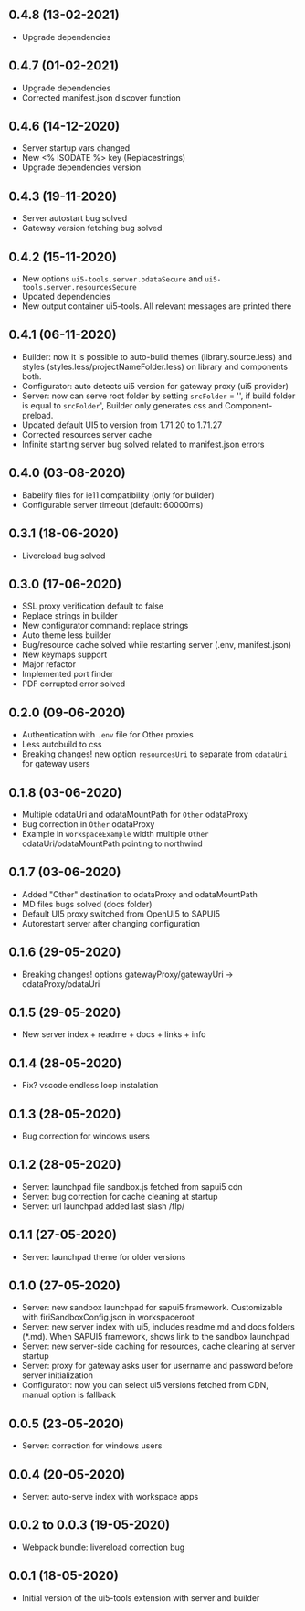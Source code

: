 ## 0.4.8 (13-02-2021)

- Upgrade dependencies

## 0.4.7 (01-02-2021)

- Upgrade dependencies
- Corrected manifest.json discover function

## 0.4.6 (14-12-2020)

- Server startup vars changed
- New <% ISODATE %> key (Replacestrings)
- Upgrade dependencies version

## 0.4.3 (19-11-2020)

- Server autostart bug solved
- Gateway version fetching bug solved

## 0.4.2 (15-11-2020)

- New options `ui5-tools.server.odataSecure` and `ui5-tools.server.resourcesSecure`
- Updated dependencies
- New output container ui5-tools. All relevant messages are printed there

## 0.4.1 (06-11-2020)

- Builder: now it is possible to auto-build themes (library.source.less) and styles (styles.less/projectNameFolder.less) on library and components both.
- Configurator: auto detects ui5 version for gateway proxy (ui5 provider)
- Server: now can serve root folder by setting `srcFolder` = '', if build folder is equal to `srcFolder`', Builder only generates css and Component-preload.
- Updated default UI5 to version from 1.71.20 to 1.71.27
- Corrected resources server cache
- Infinite starting server bug solved related to manifest.json errors

## 0.4.0 (03-08-2020)

- Babelify files for ie11 compatibility (only for builder)
- Configurable server timeout (default: 60000ms)

## 0.3.1 (18-06-2020)

- Livereload bug solved

## 0.3.0 (17-06-2020)

- SSL proxy verification default to false
- Replace strings in builder
- New configurator command: replace strings
- Auto theme less builder
- Bug/resource cache solved while restarting server (.env, manifest.json)
- New keymaps support
- Major refactor
- Implemented port finder
- PDF corrupted error solved

## 0.2.0 (09-06-2020)

- Authentication with `.env` file for Other proxies
- Less autobuild to css
- Breaking changes! new option `resourcesUri` to separate from `odataUri` for gateway users

## 0.1.8 (03-06-2020)

- Multiple odataUri and odataMountPath for `Other` odataProxy
- Bug correction in `Other` odataProxy
- Example in `workspaceExample` width multiple `Other` odataUri/odataMountPath pointing to northwind

## 0.1.7 (03-06-2020)

- Added "Other" destination to odataProxy and odataMountPath
- MD files bugs solved (docs folder)
- Default UI5 proxy switched from OpenUI5 to SAPUI5
- Autorestart server after changing configuration

## 0.1.6 (29-05-2020)

- Breaking changes! options gatewayProxy/gatewayUri -> odataProxy/odataUri

## 0.1.5 (29-05-2020)

- New server index + readme + docs + links + info

## 0.1.4 (28-05-2020)

- Fix? vscode endless loop instalation

## 0.1.3 (28-05-2020)

- Bug correction for windows users

## 0.1.2 (28-05-2020)

- Server: launchpad file sandbox.js fetched from sapui5 cdn
- Server: bug correction for cache cleaning at startup
- Server: url launchpad added last slash /flp/

## 0.1.1 (27-05-2020)

- Server: launchpad theme for older versions

## 0.1.0 (27-05-2020)

- Server: new sandbox launchpad for sapui5 framework. Customizable with firiSandboxConfig.json in workspaceroot
- Server: new server index with ui5, includes readme.md and docs folders (\*.md). When SAPUI5 framework, shows link to the sandbox launchpad
- Server: new server-side caching for resources, cache cleaning at server startup
- Server: proxy for gateway asks user for username and password before server initialization
- Configurator: now you can select ui5 versions fetched from CDN, manual option is fallback

## 0.0.5 (23-05-2020)

- Server: correction for windows users

## 0.0.4 (20-05-2020)

- Server: auto-serve index with workspace apps

## 0.0.2 to 0.0.3 (19-05-2020)

- Webpack bundle: livereload correction bug

## 0.0.1 (18-05-2020)

- Initial version of the ui5-tools extension with server and builder
